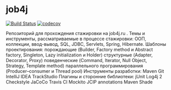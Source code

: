 # job4j

[![Build Status](https://travis-ci.org/mikitamironenka/job4j.svg?branch=master)](https://travis-ci.org/mikitamironenka/job4j)
[![codecov](https://codecov.io/gh/mikitamironenka/job4j/branch/master/graph/badge.svg)](https://codecov.io/gh/mikitamironenka/job4j)

Репозиторий для прохождения стажировки на job4j.ru .
Темы и инструменты, рассматриваемые в процессе стажировки:
ООП, коллекции, ввод-вывод, SQL, JDBC, Servlets, Spring, Hibernate.
Шаблоны проектирования:
порождающие (Builder, Factory method и Abstract factory, Singleton, Lazy initialization и Holder)
структурные (Adapter, Decorator, Proxy)
поведенческие (Command, Iterator, Null Object, Strategy, Template method)
параллельного программирования (Producer–consumer и Thread pool)
Инструменты разработки:
Maven
Git
IntelliJ IDEA
TrackStudio
Плагины и сторонние библиотеки:
jUnit
Log4j 2
Checkstyle
JaCoCo
Travis CI
Mockito
JCIP annotations
Maven Shade
